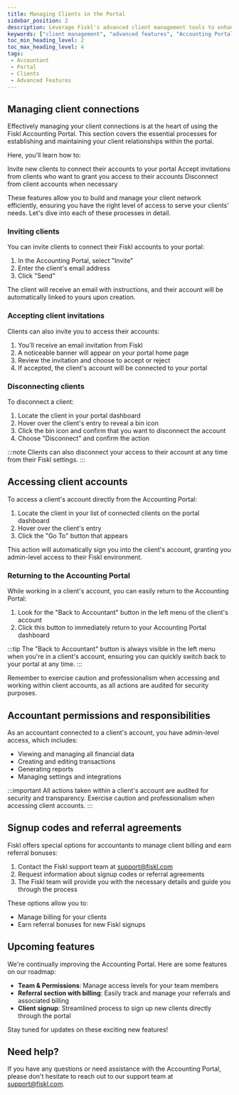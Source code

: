 ```yaml
---
title: Managing Clients in the Portal
sidebar_position: 2
description: Leverage Fiskl's advanced client management tools to enhance customer relationships and streamline billing processes.
keywords: ["client management", "advanced features", "Accounting Portal"]
toc_min_heading_level: 2
toc_max_heading_level: 4
tags:
 - Accountant
 - Portal
 - Clients
 - Advanced Features
---
```


## Managing client connections

Effectively managing your client connections is at the heart of using the Fiskl Accounting Portal. This section covers the essential processes for establishing and maintaining your client relationships within the portal.

Here, you'll learn how to:

Invite new clients to connect their accounts to your portal
Accept invitations from clients who want to grant you access to their accounts
Disconnect from client accounts when necessary

These features allow you to build and manage your client network efficiently, ensuring you have the right level of access to serve your clients' needs. Let's dive into each of these processes in detail.

### Inviting clients

You can invite clients to connect their Fiskl accounts to your portal:

1. In the Accounting Portal, select "Invite"
2. Enter the client's email address
3. Click "Send"

The client will receive an email with instructions, and their account will be automatically linked to yours upon creation.

### Accepting client invitations

Clients can also invite you to access their accounts:

1. You'll receive an email invitation from Fiskl
2. A noticeable banner will appear on your portal home page
3. Review the invitation and choose to accept or reject
4. If accepted, the client's account will be connected to your portal

### Disconnecting clients

To disconnect a client:

1. Locate the client in your portal dashboard
2. Hover over the client's entry to reveal a bin icon
3. Click the bin icon and confirm that you want to disconnect the account
4. Choose "Disconnect" and confirm the action

:::note
Clients can also disconnect your access to their account at any time from their Fiskl settings.
:::

## Accessing client accounts

To access a client's account directly from the Accounting Portal:

1. Locate the client in your list of connected clients on the portal dashboard
2. Hover over the client's entry
3. Click the "Go To" button that appears

This action will automatically sign you into the client's account, granting you admin-level access to their Fiskl environment.

### Returning to the Accounting Portal

While working in a client's account, you can easily return to the Accounting Portal:

1. Look for the "Back to Accountant" button in the left menu of the client's account
2. Click this button to immediately return to your Accounting Portal dashboard

:::tip
The "Back to Accountant" button is always visible in the left menu when you're in a client's account, ensuring you can quickly switch back to your portal at any time.
:::

Remember to exercise caution and professionalism when accessing and working within client accounts, as all actions are audited for security purposes.

## Accountant permissions and responsibilities

As an accountant connected to a client's account, you have admin-level access, which includes:

- Viewing and managing all financial data
- Creating and editing transactions
- Generating reports
- Managing settings and integrations

:::important
All actions taken within a client's account are audited for security and transparency. Exercise caution and professionalism when accessing client accounts.
:::

## Signup codes and referral agreements

Fiskl offers special options for accountants to manage client billing and earn referral bonuses:

1. Contact the Fiskl support team at support@fiskl.com
2. Request information about signup codes or referral agreements
3. The Fiskl team will provide you with the necessary details and guide you through the process

These options allow you to:
- Manage billing for your clients
- Earn referral bonuses for new Fiskl signups

## Upcoming features

We're continually improving the Accounting Portal. Here are some features on our roadmap:

- **Team & Permissions**: Manage access levels for your team members
- **Referral section with billing**: Easily track and manage your referrals and associated billing
- **Client signup**: Streamlined process to sign up new clients directly through the portal

Stay tuned for updates on these exciting new features!

## Need help?

If you have any questions or need assistance with the Accounting Portal, please don't hesitate to reach out to our support team at support@fiskl.com.
